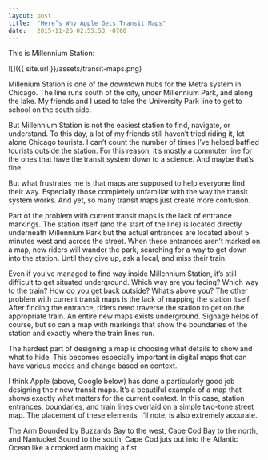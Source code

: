 ```yaml
---
layout: post
title:  "Here’s Why Apple Gets Transit Maps"
date:   2015-11-26 02:55:53 -0700
---
```


This is Millennium Station:

![]({{ site.url }}/assets/transit-maps.png)

Millenium Station is one of the downtown hubs for the Metra system in Chicago. The line runs south of the city, under Millennium Park, and along the lake. My friends and I used to take the University Park line to get to school on the south side.

But Millennium Station is not the easiest station to find, navigate, or understand. To this day, a lot of my friends still haven’t tried riding it, let alone Chicago tourists. I can’t count the number of times I’ve helped baffled tourists outside the station. For this reason, it’s mostly a commuter line for the ones that have the transit system down to a science. And maybe that’s fine.

But what frustrates me is that maps are supposed to help everyone find their way. Especially those completely unfamiliar with the way the transit system works. And yet, so many transit maps just create more confusion.

Part of the problem with current transit maps is the lack of entrance markings. The station itself (and the start of the line) is located directly underneath Millennium Park but the actual entrances are located about 5 minutes west and across the street. When these entrances aren’t marked on a map, new riders will wander the park, searching for a way to get down into the station. Until they give up, ask a local, and miss their train.

Even if you’ve managed to find way inside Millennium Station, it’s still difficult to get situated underground. Which way are you facing? Which way to the train? How do you get back outside? What’s above you? The other problem with current transit maps is the lack of mapping the station itself. After finding the entrance, riders need traverse the station to get on the appropriate train. An entire new maps exists underground. Signage helps of course, but so can a map with markings that show the boundaries of the station and exactly where the train lines run.

The hardest part of designing a map is choosing what details to show and what to hide. This becomes especially important in digital maps that can have various modes and change based on context.

I think Apple (above, Google below) has done a particularly good job designing their new transit maps. It’s a beautiful example of a map that shows exactly what matters for the current context. In this case, station entrances, boundaries, and train lines overlaid on a simple two-tone street map. The placement of these elements, I’ll note, is also extremely accurate.

<div class="callout callout-right new-england-callout callout-top">
	<div class="new-england-callout-frame">
	<figure class="new-england-callout-figure"></figure>
	</div>
	<figcaption class="new-england-callout-caption">
	<span>The Arm</span>
	Bounded by Buzzards Bay to the west, Cape Cod Bay to the north, and Nantucket Sound to the south, Cape Cod juts out into the Atlantic Ocean like a crooked arm making a fist.</figcaption>
	</div>
